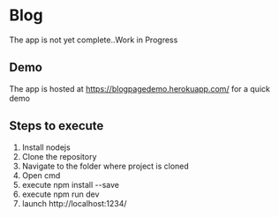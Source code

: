 # Blog

The app is not yet complete..Work in Progress

Demo
---------------------------------------------------
The app is hosted at https://blogpagedemo.herokuapp.com/ for a quick demo

Steps to execute
---------------------------------------------------
 1. Install nodejs
 2. Clone the repository
 3. Navigate to the folder where project is cloned
 4. Open cmd
 5. execute npm install --save
 6. execute npm run dev
 7. launch http://localhost:1234/
